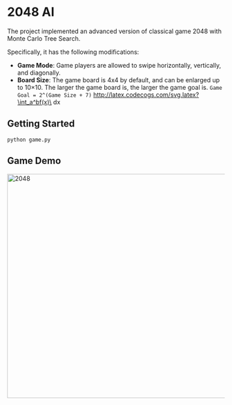 # 2048 AI

The project implemented an advanced version of classical game 2048 with Monte Carlo Tree Search.

Specifically, it has the following modifications:
* **Game Mode**: Game players are allowed to swipe horizontally, vertically, and diagonally.
* **Board Size**: The game board is 4x4 by default, and can be enlarged up to 10×10. 
The larger the game board is, the larger the game goal is. `Game Goal = 2^(Game Size + 7)`
http://latex.codecogs.com/svg.latex?\int_a^bf(x)\ dx


## Getting Started
```
python game.py
```





## Game Demo
<img width="519" alt="2048" src="https://user-images.githubusercontent.com/38336855/97535968-d25a8780-1992-11eb-9494-3da182b0f34b.png">
